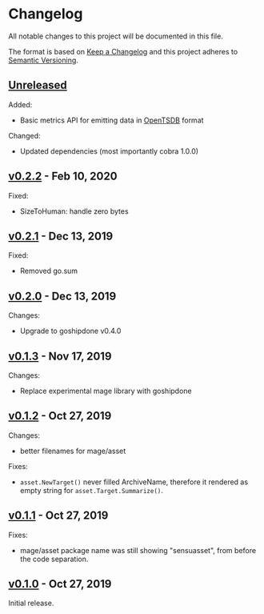 # Changelog

All notable changes to this project will be documented in this file.

The format is based on [Keep a Changelog](http://keepachangelog.com/en/1.0.0/)
and this project adheres to [Semantic Versioning](http://semver.org/spec/v2.0.0.html).

## [Unreleased]

Added:

* Basic metrics API for emitting data in [OpenTSDB](http://opentsdb.net/) format

Changed:

* Updated dependencies (most importantly cobra 1.0.0)

## [v0.2.2] - Feb 10, 2020

Fixed:

* SizeToHuman: handle zero bytes

## [v0.2.1] - Dec 13, 2019

Fixed:

* Removed go.sum

## [v0.2.0] - Dec 13, 2019

Changes:

* Upgrade to goshipdone v0.4.0

## [v0.1.3] - Nov 17, 2019

Changes:

* Replace experimental mage library with goshipdone

## [v0.1.2] - Oct 27, 2019

Changes:

* better filenames for mage/asset

Fixes:

* `asset.NewTarget()` never filled ArchiveName, therefore it rendered as empty string for `asset.Target.Summarize()`.

## [v0.1.1] - Oct 27, 2019

Fixes:

* mage/asset package name was still showing "sensuasset", from before the code separation.

## [v0.1.0] - Oct 27, 2019

Initial release.

[Unreleased]: https://github.com/julian7/sensulib
[v0.2.2]: https://github.com/julian7/sensulib/releases/tag/v0.2.2
[v0.2.1]: https://github.com/julian7/sensulib/releases/tag/v0.2.1
[v0.2.0]: https://github.com/julian7/sensulib/releases/tag/v0.2.0
[v0.1.3]: https://github.com/julian7/sensulib/releases/tag/v0.1.3
[v0.1.2]: https://github.com/julian7/sensulib/releases/tag/v0.1.2
[v0.1.1]: https://github.com/julian7/sensulib/releases/tag/v0.1.1
[v0.1.0]: https://github.com/julian7/sensulib/releases/tag/v0.1.0
